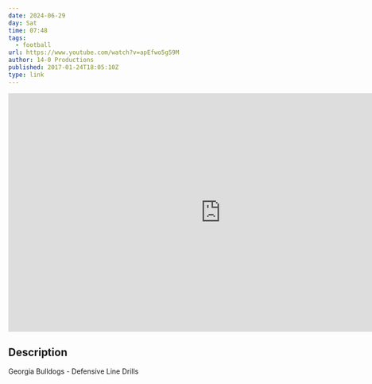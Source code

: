 ```yaml
---
date: 2024-06-29
day: Sat
time: 07:48
tags:
  - football
url: https://www.youtube.com/watch?v=apEfwo5g59M
author: 14-0 Productions
published: 2017-01-24T18:05:10Z
type: link
---
```


<iframe width="854" height="480" src="https://www.youtube.com/embed/apEfwo5g59M" frameborder="0" allowfullscreen></iframe>

## Description
Georgia Bulldogs -   Defensive Line Drills